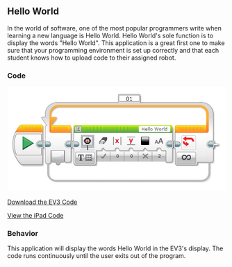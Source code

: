## Hello World
In the world of software, one of the most popular programmers write when learning a new language is Hello World. Hello World's sole function is to display the words "Hello World". This application is a great first one to make sure that your programming environment is set up correctly and that each student knows how to upload code to their assigned robot.

### Code

<img src="https://github.com/DaveKT/ToT-Robotics-EV3/raw/master/docs/ev3/Hello.png" alt="Image of Program Code"/>

[Download the EV3 Code](ev3/hello.ev3)

[View the iPad Code](ev3ipad/iPadHelloWorld.jpeg)

### Behavior
This application will display the words Hello World in the EV3's display. The code runs continuously until the user exits out of the program.
